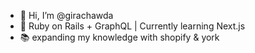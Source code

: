 - 👋 Hi, I’m @girachawda
- 🌱 Ruby on Rails + GraphQL | Currently learning Next.js
- 📚 expanding my knowledge with shopify & york

<!---
girachawda/girachawda is a ✨ special ✨ repository because its `README.md` (this file) appears on your GitHub profile.
You can click the Preview link to take a look at your changes.
--->
